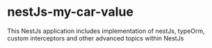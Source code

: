 # nestJs-my-car-value
This NestJs application includes implementation of nestJs, typeOrm, custom interceptors and other advanced topics within NestJs 
